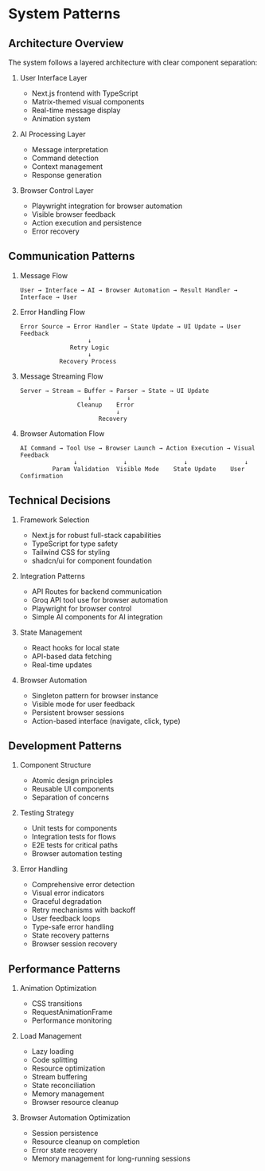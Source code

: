 # System Patterns

## Architecture Overview
The system follows a layered architecture with clear component separation:

1. User Interface Layer
   - Next.js frontend with TypeScript
   - Matrix-themed visual components
   - Real-time message display
   - Animation system

2. AI Processing Layer
   - Message interpretation
   - Command detection
   - Context management
   - Response generation

3. Browser Control Layer
   - Playwright integration for browser automation
   - Visible browser feedback
   - Action execution and persistence
   - Error recovery

## Communication Patterns
1. Message Flow
   ```
   User → Interface → AI → Browser Automation → Result Handler → Interface → User
   ```

2. Error Handling Flow
   ```
   Error Source → Error Handler → State Update → UI Update → User Feedback
                      ↓
                 Retry Logic
                      ↓
              Recovery Process
   ```

3. Message Streaming Flow
   ```
   Server → Stream → Buffer → Parser → State → UI Update
                      ↓          ↓
                   Cleanup    Error
                              ↓
                         Recovery
   ```

4. Browser Automation Flow
   ```
   AI Command → Tool Use → Browser Launch → Action Execution → Visual Feedback
                  ↓             ↓                ↓                ↓
            Param Validation  Visible Mode    State Update    User Confirmation
   ```

## Technical Decisions
1. Framework Selection
   - Next.js for robust full-stack capabilities
   - TypeScript for type safety
   - Tailwind CSS for styling
   - shadcn/ui for component foundation

2. Integration Patterns
   - API Routes for backend communication
   - Groq API tool use for browser automation
   - Playwright for browser control
   - Simple AI components for AI integration

3. State Management
   - React hooks for local state
   - API-based data fetching
   - Real-time updates

4. Browser Automation
   - Singleton pattern for browser instance
   - Visible mode for user feedback
   - Persistent browser sessions
   - Action-based interface (navigate, click, type)

## Development Patterns
1. Component Structure
   - Atomic design principles
   - Reusable UI components
   - Separation of concerns

2. Testing Strategy
   - Unit tests for components
   - Integration tests for flows
   - E2E tests for critical paths
   - Browser automation testing

3. Error Handling
   - Comprehensive error detection
   - Visual error indicators
   - Graceful degradation
   - Retry mechanisms with backoff
   - User feedback loops
   - Type-safe error handling
   - State recovery patterns
   - Browser session recovery

## Performance Patterns
1. Animation Optimization
   - CSS transitions
   - RequestAnimationFrame
   - Performance monitoring

2. Load Management
   - Lazy loading
   - Code splitting
   - Resource optimization
   - Stream buffering
   - State reconciliation
   - Memory management
   - Browser resource cleanup

3. Browser Automation Optimization
   - Session persistence
   - Resource cleanup on completion
   - Error state recovery
   - Memory management for long-running sessions
